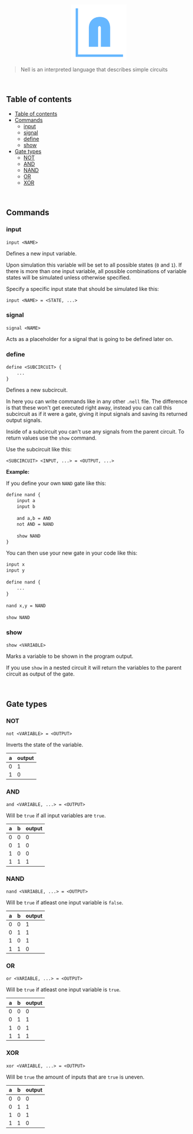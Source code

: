 <p align="center">
    <img src="images/logo.png" alt="logo" title="logo" width="150" height="150" />
</p>

> Nell is an interpreted language that describes simple circuits

<br>

## Table of contents

- [Table of contents](#table-of-contents)
- [Commands](#commands)
  - [input](#input)
  - [signal](#signal)
  - [define](#define)
  - [show](#show)
- [Gate types](#gate-types)
  - [NOT](#not)
  - [AND](#and)
  - [NAND](#nand)
  - [OR](#or)
  - [XOR](#xor)

<br>

## Commands

### input

```
input <NAME>
```

Defines a new input variable.

Upon simulation this variable will be set to all possible states (`0` and `1`).
If there is more than one input variable, all possible combinations of variable states will be simulated unless otherwise specified.

Specify a specific input state that should be simulated like this:

```
input <NAME> = <STATE, ...>
```

### signal

```
signal <NAME>
```

Acts as a placeholder for a signal that is going to be defined later on.

### define

```
define <SUBCIRCUIT> {
    ...
}
```

Defines a new subcircuit.

In here you can write commands like in any other `.nell` file.
The difference is that these won't get executed right away, instead you can call this subcircuit as if it were a gate, giving it input signals and saving its returned output signals.

Inside of a subcircuit you can't use any signals from the parent circuit.
To return values use the `show` command.

Use the subcircuit like this:

```
<SUBCIRCUIT> <INPUT, ...> = <OUTPUT, ...>
```

**Example:**

If you define your own `NAND` gate like this:

```
define nand {
    input a
    input b

    and a,b = AND
    not AND = NAND

    show NAND
}
```

You can then use your new gate in your code like this:

```
input x
input y

define nand {
    ...
}

nand x,y = NAND

show NAND
```

### show

```
show <VARIABLE>
```

Marks a variable to be shown in the program output.

If you use `show` in a nested circuit it will return the variables to the parent circuit as output of the gate.

<br>

## Gate types

### NOT

```
not <VARIABLE> = <OUTPUT>
```

Inverts the state of the variable.

|a|output|
|---|---|
|0|1|
|1|0|

### AND

```
and <VARIABLE, ...> = <OUTPUT>
```

Will be `true` if all input variables are `true`.

|a|b|output|
|---|---|---|
|0|0|0|
|0|1|0|
|1|0|0|
|1|1|1|

### NAND

```
nand <VARIABLE, ...> = <OUTPUT>
```

Will be `true` if atleast one input variable is `false`.

|a|b|output|
|---|---|---|
|0|0|1|
|0|1|1|
|1|0|1|
|1|1|0|

### OR

```
or <VARIABLE, ...> = <OUTPUT>
```

Will be `true` if atleast one input variable is `true`.

|a|b|output|
|---|---|---|
|0|0|0|
|0|1|1|
|1|0|1|
|1|1|1|

### XOR

```
xor <VARIABLE, ...> = <OUTPUT>
```

Will be `true` the amount of inputs that are `true` is uneven.

|a|b|output|
|---|---|---|
|0|0|0|
|0|1|1|
|1|0|1|
|1|1|0|
